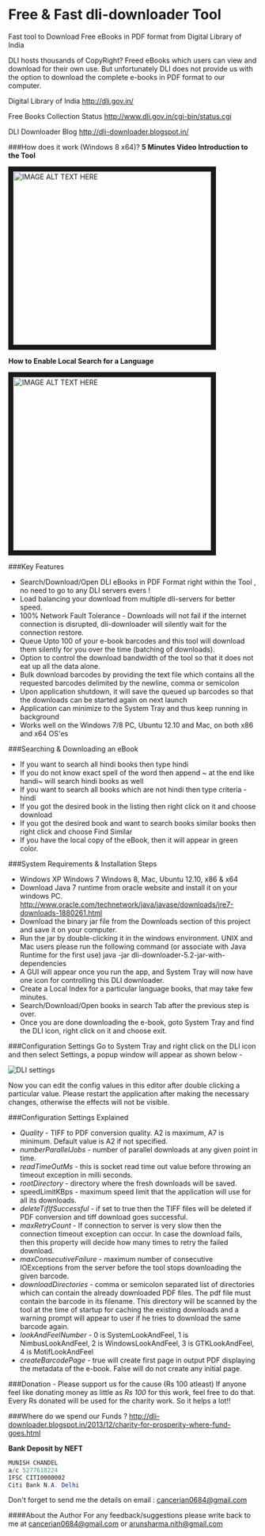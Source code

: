 Free & Fast dli-downloader Tool
==============

Fast tool to Download Free eBooks in PDF format from Digital Library of India

DLI hosts thousands of CopyRight? Freed eBooks which users can view and download for their own use. But unfortunately DLI does not provide us with the option to download the complete e-books in PDF format to our computer.

Digital Library of India http://dli.gov.in/

Free Books Collection Status http://www.dli.gov.in/cgi-bin/status.cgi

DLI Downloader Blog
http://dli-downloader.blogspot.in/

###How does it work (Windows 8 x64)?
**5 Minutes Video Introduction to the Tool**

<a href="http://www.youtube.com/watch?feature=player_embedded&v=aV4eJiX7rys
" target="_blank"><img src="http://img.youtube.com/vi/aV4eJiX7rys/0.jpg" 
alt="IMAGE ALT TEXT HERE" width="400" height="350" border="10" /></a>

**How to Enable Local Search for a Language**

<a href="http://www.youtube.com/watch?feature=player_embedded&v=qYXsOV8NO5k
" target="_blank"><img src="http://img.youtube.com/vi/qYXsOV8NO5k/0.jpg" 
alt="IMAGE ALT TEXT HERE" width="400" height="350" border="10" /></a>

###Key Features
  * Search/Download/Open DLI eBooks in PDF Format right within the Tool , no need to go to any DLI servers evers !
  * Load balancing your download from multiple dli-servers for better speed.
  * 100% Network Fault Tolerance - Downloads will not fail if the internet connection is disrupted, dli-downloader will silently wait for the connection restore.
  * Queue Upto 100 of your e-book barcodes and this tool will download them silently for you over the time (batching of downloads).
  * Option to control the download bandwidth of the tool so that it does not eat up all the data alone.
  * Bulk download barcodes by providing the text file which contains all the requested barcodes delimited by the newline, comma or semicolon
  * Upon application shutdown, it will save the queued up barcodes so that the downloads can be started again on next launch
  * Application can minimize to the System Tray and thus keep running in background
  * Works well on the Windows 7/8 PC, Ubuntu 12.10 and Mac, on both x86 and x64 OS'es

###Searching & Downloading an eBook
  * If you want to search all hindi books then type hindi
  * If you do not know exact spell of the word then append ~ at the end like handi~ will search hindi books as well
  * If you want to search all books which are not hindi then type criteria -hindi
  * If you got the desired book in the listing then right click on it and choose download
  * If you got the desired book and want to search books similar books then right click and choose Find Similar
  * If you have the local copy of the eBook, then it will appear in green color.
   
###System Requirements & Installation Steps
  * Windows XP Windows 7 Windows 8, Mac, Ubuntu 12.10, x86 & x64
  * Download Java 7 runtime from oracle website and install it on your windows PC. http://www.oracle.com/technetwork/java/javase/downloads/jre7-downloads-1880261.html
  * Download the binary jar file from the Downloads section of this project and save it on your computer.
  * Run the jar by double-clicking it in the windows environment. UNIX and Mac users please run the following command (or associate with Java Runtime for the first use)
   java -jar dli-downloader-5.2-jar-with-dependencies
  * A GUI will appear once you run the app, and System Tray will now have one icon for controlling this DLI downloader.
  * Create a Local Index for a particular language books, that may take few minutes.
  * Search/Download/Open books in search Tab after the previous step is over.
  * Once you are done downloading the e-book, goto System Tray and find the DLI icon, right click on it and choose exit.

###Configuration Settings
Go to System Tray and right click on the DLI icon and then select Settings, a popup window will appear as shown below -

![DLI settings](http://dli-downloader.googlecode.com/svn/Settings.png "DLI Settings Tab")

Now you can edit the config values in this editor after double clicking a particular value. Please restart the application after making the necessary changes, otherwise the effects will not be visible.

###Configuration Settings Explained
 * *Quality* - TIFF to PDF conversion quality. A2 is maximum, A7 is minimum. Default value is A2 if not specified.
 * *numberParallelJobs* - number of parallel downloads at any given point in time.
 * *readTimeOutMs* - this is socket read time out value before throwing an timeout exception in milli seconds.
 * *rootDirectory* - directory where the fresh downloads will be saved.
 * speedLimitKBps - maximum speed limit that the application will use for all its downloads.
 * *deleteTifIfSuccessful* - if set to true then the TIFF files will be deleted if PDF conversion and tiff download goes successful.
 * *maxRetryCount* - If connection to server is very slow then the connection timeout exception can occur. In case the download fails, then this property will decide how many times to retry the failed download.
 * *maxConsecutiveFailure* - maximum number of consecutive IOExceptions from the server before the tool stops downloading the given barcode.
 * *downloadDirectories* - comma or semicolon separated list of directories which can contain the already downloaded PDF files. The pdf file must contain the barcode in its filename. This directory will be scanned by the tool at the time of startup for caching the existing downloads and a warning prompt will appear to user if he tries to download the same barcode again.
 * *lookAndFeelNumber* - 0 is SystemLookAndFeel, 1 is NimbusLookAndFeel, 2 is WindowsLookAndFeel, 3 is GTKLookAndFeel, 4 is MotifLookAndFeel
 * *createBarcodePage* - true will create first page in output PDF displaying the metadata of the e-book. False will do not create any initial page.

###Donation - Please support us for the cause (Rs 100 atleast)
If anyone feel like donating money as little as *Rs 100* for this work, feel free to do that. Every Rs donated will be used for the charity work. So it helps a lot!!

###Where do we spend our Funds ?
http://dli-downloader.blogspot.in/2013/12/charity-for-prosperity-where-fund-goes.html

**Bank Deposit by NEFT**
```java
MUNISH CHANDEL
a/c 5277618224
IFSC CITI0000002
Citi Bank N.A. Delhi
```
Don't forget to send me the details on email : cancerian0684@gmail.com

####About the Author
For any feedback/suggestions please write back to me at cancerian0684@gmail.com or arunsharma.nith@gmail.com
